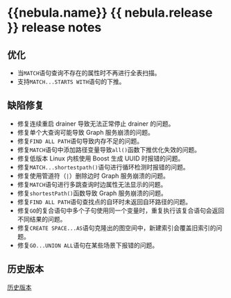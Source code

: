 # {{nebula.name}} {{ nebula.release }} release notes

## 优化

- 当`MATCH`语句查询不存在的属性时不再进行全表扫描。
- 支持`MATCH...STARTS WITH`语句的下推。

## 缺陷修复

- 修复连续重启 drainer 导致无法正常停止 drainer 的问题。
- 修复单个大查询可能导致 Graph 服务崩溃的问题。
- 修复`FIND ALL PATH`语句导致内存不足的问题。
- 修复`MATCH`语句中添加路径变量导致`all()`函数下推优化失效的问题。
- 修复低版本 Linux 内核使用 Boost 生成 UUID 时报错的问题。
- 修复`MATCH...shortestpath()`语句进行循环检测时报错的问题。
- 修复使用管道符（`|`）删除边时 Graph 服务崩溃的问题。
- 修复`MATCH`语句进行多跳查询时边属性无法显示的问题。
- 修复`shortestPath()`函数导致 Graph 服务崩溃的问题。
- 修复`FIND ALL PATH`语句查找点的自环时未返回自环路径的问题。
- 修复`GO`的复合语句中多个子句使用同一个变量时，重复执行该复合语句会返回不同结果的问题。
- 修复`CREATE SPACE...AS`语句克隆出的图空间中，新建索引会覆盖旧索引的问题。
- 修复`GO...UNION ALL`语句在某些场景下报错的问题。

## 历史版本

[历史版本](https://yueshu.com.cn/tags/%E5%8F%91%E7%89%88%E8%AF%B4%E6%98%8E)
